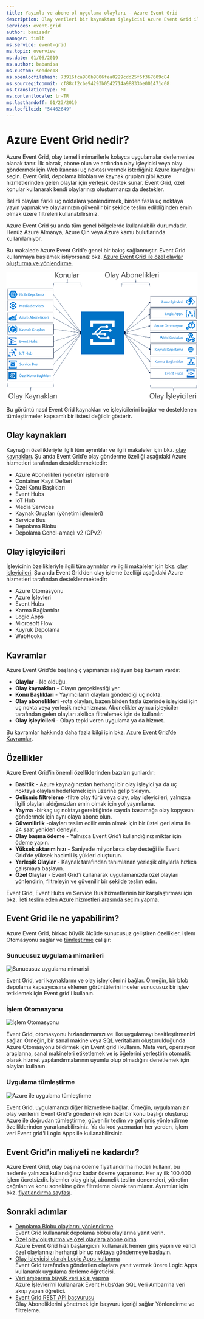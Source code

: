 ```yaml
---
title: Yayımla ve abone ol uygulama olayları - Azure Event Grid
description: Olay verileri bir kaynaktan işleyicisi Azure Event Grid ile gönderin. Olay tabanlı uygulamalar oluşturmanıza ve Azure Hizmetleri ile tümleştirme.
services: event-grid
author: banisadr
manager: timlt
ms.service: event-grid
ms.topic: overview
ms.date: 01/06/2019
ms.author: babanisa
ms.custom: seodec18
ms.openlocfilehash: 73916fca980b9806fea0229cdd25f6f367609c84
ms.sourcegitcommit: cf88cf2cbe94293b0542714a98833be001471c08
ms.translationtype: MT
ms.contentlocale: tr-TR
ms.lasthandoff: 01/23/2019
ms.locfileid: "54462649"
---
```

# <a name="what-is-azure-event-grid"></a>Azure Event Grid nedir?

Azure Event Grid, olay temelli mimarilerle kolayca uygulamalar derlemenize olanak tanır. İlk olarak, abone olun ve ardından olay işleyicisi veya olay göndermek için Web kancası uç noktası vermek istediğiniz Azure kaynağını seçin. Event Grid, depolama blobları ve kaynak grupları gibi Azure hizmetlerinden gelen olaylar için yerleşik destek sunar. Event Grid, özel konular kullanarak kendi olaylarınızı oluşturmanızı da destekler. 

Belirli olayları farklı uç noktalara yönlendirmek, birden fazla uç noktaya yayın yapmak ve olaylarınızın güvenilir bir şekilde teslim edildiğinden emin olmak üzere filtreleri kullanabilirsiniz.

Azure Event Grid şu anda tüm genel bölgelerde kullanılabilir durumdadır. Henüz Azure Almanya, Azure Çin veya Azure kamu bulutlarında kullanılamıyor.

Bu makalede Azure Event Grid’e genel bir bakış sağlanmıştır. Event Grid kullanmaya başlamak istiyorsanız bkz. [Azure Event Grid ile özel olaylar oluşturma ve yönlendirme](custom-event-quickstart.md). 

![Olay ızgarası modeli kaynakları ve işleyicileri](./media/overview/functional-model.png)

Bu görüntü nasıl Event Grid kaynakları ve işleyicilerini bağlar ve desteklenen tümleştirmeler kapsamlı bir listesi değildir gösterir.

## <a name="event-sources"></a>Olay kaynakları

Kaynağın özellikleriyle ilgili tüm ayrıntılar ve ilgili makaleler için bkz. [olay kaynakları](event-sources.md). Şu anda Event Grid’e olay gönderme özelliği aşağıdaki Azure hizmetleri tarafından desteklenmektedir:

* Azure Abonelikleri (yönetim işlemleri)
* Container Kayıt Defteri
* Özel Konu Başlıkları
* Event Hubs
* IoT Hub
* Media Services
* Kaynak Grupları (yönetim işlemleri)
* Service Bus
* Depolama Blobu
* Depolama Genel-amaçlı v2 (GPv2)

## <a name="event-handlers"></a>Olay işleyicileri

İşleyicinin özellikleriyle ilgili tüm ayrıntılar ve ilgili makaleler için bkz. [olay işleyicileri](event-handlers.md). Şu anda Event Grid’den olay işleme özelliği aşağıdaki Azure hizmetleri tarafından desteklenmektedir: 

* Azure Otomasyonu
* Azure İşlevleri
* Event Hubs
* Karma Bağlantılar
* Logic Apps
* Microsoft Flow
* Kuyruk Depolama
* WebHooks

## <a name="concepts"></a>Kavramlar

Azure Event Grid’de başlangıç yapmanızı sağlayan beş kavram vardır:

* **Olaylar** - Ne olduğu.
* **Olay kaynakları** - Olayın gerçekleştiği yer.
* **Konu Başlıkları** - Yayımcıların olayları gönderdiği uç nokta.
* **Olay abonelikleri** -rota olayları, bazen birden fazla üzerinde işleyicisi için uç nokta veya yerleşik mekanizması. Abonelikler ayrıca işleyiciler tarafından gelen olayları akıllıca filtrelemek için de kullanılır.
* **Olay işleyicileri** - Olaya tepki veren uygulama ya da hizmet.

Bu kavramlar hakkında daha fazla bilgi için bkz. [Azure Event Grid’de Kavramlar](concepts.md).

## <a name="capabilities"></a>Özellikler

Azure Event Grid’in önemli özelliklerinden bazıları şunlardır:

* **Basitlik** - Azure kaynağınızdan herhangi bir olay işleyici ya da uç noktaya olayları hedeflemek için üzerine gelip tıklayın.
* **Gelişmiş filtreleme** -filtre olay türü veya olay, olay işleyicileri, yalnızca ilgili olayları aldığınızdan emin olmak için yol yayımlama.
* **Yayma** -birkaç uç noktayı gerektiğinde sayıda basamağa olay kopyasını göndermek için aynı olaya abone olun.
* **Güvenilirlik** -olayları teslim edilir emin olmak için bir üstel geri alma ile 24 saat yeniden deneyin.
* **Olay başına ödeme** - Yalnızca Event Grid’i kullandığınız miktar için ödeme yapın.
* **Yüksek aktarım hızı** - Saniyede milyonlarca olay desteği ile Event Grid’de yüksek hacimli iş yükleri oluşturun.
* **Yerleşik Olaylar** - Kaynak tarafından tanımlanan yerleşik olaylarla hızlıca çalışmaya başlayın.
* **Özel Olaylar** - Event Grid’i kullanarak uygulamanızda özel olayları yönlendirin, filtreleyin ve güvenilir bir şekilde teslim edin.

Event Grid, Event Hubs ve Service Bus hizmetlerinin bir karşılaştırması için bkz. [İleti teslim eden Azure hizmetleri arasında seçim yapma](compare-messaging-services.md).

## <a name="what-can-i-do-with-event-grid"></a>Event Grid ile ne yapabilirim?

Azure Event Grid, birkaç büyük ölçüde sunucusuz geliştiren özellikler, işlem Otomasyonu sağlar ve [tümleştirme](http://azure.com/integration) çalışır: 

### <a name="serverless-application-architectures"></a>Sunucusuz uygulama mimarileri

![Sunucusuz uygulama mimarisi](./media/overview/serverless_web_app.png)

Event Grid, veri kaynaklarını ve olay işleyicilerini bağlar. Örneğin, bir blob depolama kapsayıcısına eklenen görüntülerini inceler sunucusuz bir işlev tetiklemek için Event grid'i kullanın. 

### <a name="ops-automation"></a>İşlem Otomasyonu

![İşlem Otomasyonu](./media/overview/Ops_automation.png)

Event Grid, otomasyonu hızlandırmanızı ve ilke uygulamayı basitleştirmenizi sağlar. Örneğin, bir sanal makine veya SQL veritabanı oluşturulduğunda Azure Otomasyonu bildirmek için Event grid'i kullanın. Meta veri, operasyon araçlarına, sanal makineleri etiketlemek ve iş öğelerini yerleştirin otomatik olarak hizmet yapılandırmalarının uyumlu olup olmadığını denetlemek için olayları kullanın.

### <a name="application-integration"></a>Uygulama tümleştirme

![Azure ile uygulama tümleştirme](./media/overview/app_integration.png)

Event Grid, uygulamanızı diğer hizmetlere bağlar. Örneğin, uygulamanızın olay verilerini Event Grid’e göndermek için özel bir konu başlığı oluşturup Azure ile doğrudan tümleştirme, güvenilir teslim ve gelişmiş yönlendirme özelliklerinden yararlanabilirsiniz. Ya da kod yazmadan her yerden, işlem veri Event grid'i Logic Apps ile kullanabilirsiniz. 

## <a name="how-much-does-event-grid-cost"></a>Event Grid’in maliyeti ne kadardır?

Azure Event Grid, olay başına ödeme fiyatlandırma modeli kullanır, bu nedenle yalnızca kullandığınız kadar ödeme yaparsınız. Her ay ilk 100.000 işlem ücretsizdir. İşlemler olay girişi, abonelik teslim denemeleri, yönetim çağrıları ve konu sonekine göre filtreleme olarak tanımlanır. Ayrıntılar için bkz. [fiyatlandırma sayfası](https://azure.microsoft.com/pricing/details/event-grid/).

## <a name="next-steps"></a>Sonraki adımlar

* [Depolama Blobu olaylarını yönlendirme](../storage/blobs/storage-blob-event-quickstart.md?toc=%2fazure%2fevent-grid%2ftoc.json)  
  Event Grid kullanarak depolama blobu olaylarına yanıt verin.
* [Özel olay oluşturma ve özel olaylara abone olma](custom-event-quickstart.md)  
  Azure Event Grid hızlı başlangıcını kullanarak hemen giriş yapın ve kendi özel olaylarınızı herhangi bir uç noktaya göndermeye başlayın.
* [Olay İşleyicisi olarak Logic Apps kullanma](monitor-virtual-machine-changes-event-grid-logic-app.md)  
  Event Grid tarafından gönderilen olaylara yanıt vermek üzere Logic Apps kullanarak uygulama derleme öğreticisi.
* [Veri ambarına büyük veri akışı yapma](event-grid-event-hubs-integration.md)  
  Azure İşlevleri’ni kullanarak Event Hubs’dan SQL Veri Ambarı’na veri akışı yapan öğretici.
* [Event Grid REST API başvurusu](/rest/api/eventgrid)  
  Olay Aboneliklerini yönetmek için başvuru içeriği sağlar Yönlendirme ve filtreleme.
